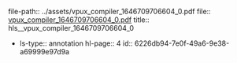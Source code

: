 file-path:: ../assets/vpux_compiler_1646709706604_0.pdf
file:: [vpux_compiler_1646709706604_0.pdf](../assets/vpux_compiler_1646709706604_0.pdf)
title:: hls__vpux_compiler_1646709706604_0
- ls-type:: annotation
  hl-page:: 4
  id:: 6226db94-7e0f-49a6-9e38-a69999e97d9a